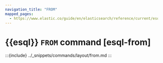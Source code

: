 ```yaml
---
navigation_title: "FROM"
mapped_pages:
  - https://www.elastic.co/guide/en/elasticsearch/reference/current/esql-commands.html#esql-from
---
```


# {{esql}} `FROM` command [esql-from]

:::{include} ../_snippets/commands/layout/from.md
:::

